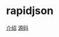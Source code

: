 # rapidjson
[介绍](https://blog.csdn.net/fengbingchun/article/details/91139889)
[源码](https://github.com/Tencent/rapidjson)